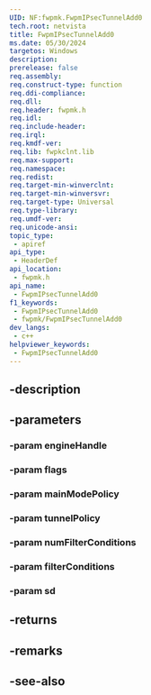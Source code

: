 ```yaml
---
UID: NF:fwpmk.FwpmIPsecTunnelAdd0
tech.root: netvista
title: FwpmIPsecTunnelAdd0
ms.date: 05/30/2024
targetos: Windows
description: 
prerelease: false
req.assembly: 
req.construct-type: function
req.ddi-compliance: 
req.dll: 
req.header: fwpmk.h
req.idl: 
req.include-header: 
req.irql: 
req.kmdf-ver: 
req.lib: fwpkclnt.lib
req.max-support: 
req.namespace: 
req.redist: 
req.target-min-winverclnt: 
req.target-min-winversvr: 
req.target-type: Universal
req.type-library: 
req.umdf-ver: 
req.unicode-ansi: 
topic_type:
 - apiref
api_type:
 - HeaderDef
api_location:
 - fwpmk.h
api_name:
 - FwpmIPsecTunnelAdd0
f1_keywords:
 - FwpmIPsecTunnelAdd0
 - fwpmk/FwpmIPsecTunnelAdd0
dev_langs:
 - c++
helpviewer_keywords:
 - FwpmIPsecTunnelAdd0
---
```


## -description

## -parameters

### -param engineHandle

### -param flags

### -param mainModePolicy

### -param tunnelPolicy

### -param numFilterConditions

### -param filterConditions

### -param sd

## -returns

## -remarks

## -see-also

